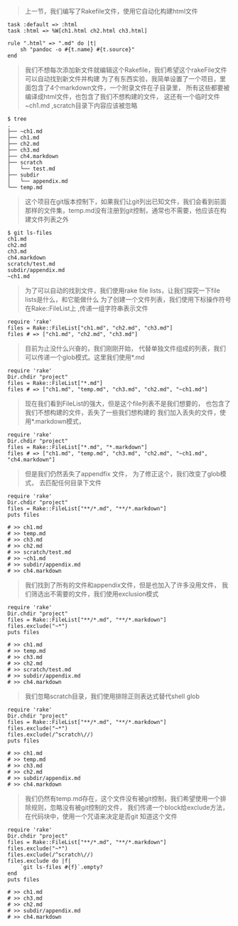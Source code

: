 > 上一节，我们编写了Rakefile文件，使用它自动化构建html文件

	task :default => :html
	task :html => %W[ch1.html ch2.html ch3.html]

	rule ".html" => ".md" do |t|
		sh "pandoc -o #{t.name} #{t.source}"
	end

> 我们不想每次添加新文件就编辑这个Rakefile，我们希望这个rakeFile文件可以自动找到新文件并构建
> 为了有东西实验，我简单设置了一个项目，里面包含了4个markdown文件，一个附录文件在子目录里，
> 所有这些都要被编译成html文件，也包含了我们不想构建的文件， 这还有一个临时文件~ch1.md ,scratch目录下内容应该被忽略

	$ tree
	.
	├── ~ch1.md
	├── ch1.md
	├── ch2.md
	├── ch3.md
	├── ch4.markdown
	├── scratch
	│   └── test.md
	├── subdir
	│   └── appendix.md
	└── temp.md

> 这个项目在git版本控制下，如果我们让git列出已知文件，我们会看到前面那样的文件集，temp.md没有注册到git控制，通常也不需要，他应该在构建文件列表之外

	$ git ls-files
	ch1.md
	ch2.md
	ch3.md
	ch4.markdown
	scratch/test.md
	subdir/appendix.md
   	~ch1.md

> 为了可以自动的找到文件，我们使用rake file lists，让我们探究一下file lists是什么，和它能做什么
> 为了创建一个文件列表，我们使用下标操作符号在Rake::FileList上 ,传递一组字符串表示文件

	require 'rake'
	files = Rake::FileList["ch1.md", "ch2.md", "ch3.md"]
	files # => ["ch1.md", "ch2.md", "ch3.md"]

> 目前为止没什么兴奋的，我们刚刚开始， 代替单独文件组成的列表，我们可以传递一个glob模式。这里我们使用*.md

	require 'rake'
	Dir.chdir "project"
	files = Rake::FileList["*.md"]
	files # => ["ch1.md", "temp.md", "ch3.md", "ch2.md", "~ch1.md"]

> 现在我们看到FileList的强大，但是这个file列表不是我们想要的， 也包含了我们不想构建的文件，丢失了一些我们想构建的
> 我们加入丢失的文件，使用*.markdown模式，

	require 'rake'
	Dir.chdir "project"
	files = Rake::FileList["*.md", "*.markdown"]
	files # => ["ch1.md", "temp.md", "ch3.md", "ch2.md", "~ch1.md", "ch4.markdown"]

>但是我们仍然丢失了appendfix 文件， 为了修正这个，我们改变了glob模式， 去匹配任何目录下文件
	
	require 'rake'
	Dir.chdir "project"
	files = Rake::FileList["**/*.md", "**/*.markdown"]
	puts files 

    # >> ch1.md
    # >> temp.md
    # >> ch3.md
    # >> ch2.md
    # >> scratch/test.md
    # >> ~ch1.md
    # >> subdir/appendix.md
    # >> ch4.markdown

> 我们找到了所有的文件和appendix文件，但是也加入了许多没用文件，  我们筛选出不需要的文件，我们使用exclusion模式

	require 'rake'
	Dir.chdir "project"
	files = Rake::FileList["**/*.md", "**/*.markdown"]
	files.exclude("~*")
	puts files 

    # >> ch1.md
    # >> temp.md
    # >> ch3.md
    # >> ch2.md
    # >> scratch/test.md
    # >> subdir/appendix.md
    # >> ch4.markdown

> 我们忽略scratch目录，我们使用排除正则表达式替代shell glob

	require 'rake'
	Dir.chdir "project"
	files = Rake::FileList["**/*.md", "**/*.markdown"]
	files.exclude("~*")
	files.exclude(/^scratch\//)
	puts files 

    # >> ch1.md
    # >> temp.md
    # >> ch3.md
    # >> ch2.md
    # >> subdir/appendix.md
    # >> ch4.markdown

> 我们仍然有temp.md存在，这个文件没有被git控制，我们希望使用一个排除规则，忽略没有被git控制的文件， 我们传递一个block给exclude方法， 在代码块中，使用一个咒语来决定是否git
> 知道这个文件
	
	require 'rake'
	Dir.chdir "project"
	files = Rake::FileList["**/*.md", "**/*.markdown"]
	files.exclude("~*")
	files.exclude(/^scratch\//)
	files.exclude do |f|
		`git ls-files #{f}`.empty?
	end
	puts files 

    # >> ch1.md
    # >> ch3.md
    # >> ch2.md
    # >> subdir/appendix.md
    # >> ch4.markdown
